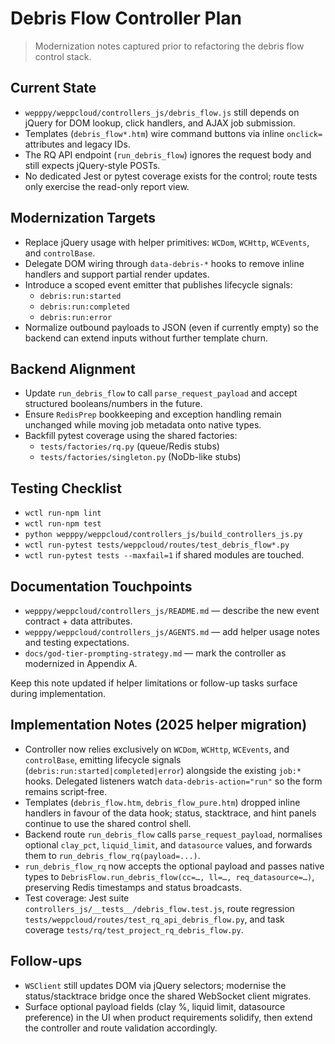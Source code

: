 # Debris Flow Controller Plan
> Modernization notes captured prior to refactoring the debris flow control stack.

## Current State
- `wepppy/weppcloud/controllers_js/debris_flow.js` still depends on jQuery for DOM lookup, click handlers, and AJAX job submission.
- Templates (`debris_flow*.htm`) wire command buttons via inline `onclick=` attributes and legacy IDs.
- The RQ API endpoint (`run_debris_flow`) ignores the request body and still expects jQuery-style POSTs.
- No dedicated Jest or pytest coverage exists for the control; route tests only exercise the read-only report view.

## Modernization Targets
- Replace jQuery usage with helper primitives: `WCDom`, `WCHttp`, `WCEvents`, and `controlBase`.
- Delegate DOM wiring through `data-debris-*` hooks to remove inline handlers and support partial render updates.
- Introduce a scoped event emitter that publishes lifecycle signals:
  - `debris:run:started`
  - `debris:run:completed`
  - `debris:run:error`
- Normalize outbound payloads to JSON (even if currently empty) so the backend can extend inputs without further template churn.

## Backend Alignment
- Update `run_debris_flow` to call `parse_request_payload` and accept structured booleans/numbers in the future.
- Ensure `RedisPrep` bookkeeping and exception handling remain unchanged while moving job metadata onto native types.
- Backfill pytest coverage using the shared factories:
  - `tests/factories/rq.py` (queue/Redis stubs)
  - `tests/factories/singleton.py` (NoDb-like stubs)

## Testing Checklist
- `wctl run-npm lint`
- `wctl run-npm test`
- `python wepppy/weppcloud/controllers_js/build_controllers_js.py`
- `wctl run-pytest tests/weppcloud/routes/test_debris_flow*.py`
- `wctl run-pytest tests --maxfail=1` if shared modules are touched.

## Documentation Touchpoints
- `wepppy/weppcloud/controllers_js/README.md` — describe the new event contract + data attributes.
- `wepppy/weppcloud/controllers_js/AGENTS.md` — add helper usage notes and testing expectations.
- `docs/god-tier-prompting-strategy.md` — mark the controller as modernized in Appendix A.

Keep this note updated if helper limitations or follow-up tasks surface during implementation.

## Implementation Notes (2025 helper migration)
- Controller now relies exclusively on `WCDom`, `WCHttp`, `WCEvents`, and `controlBase`, emitting lifecycle signals (`debris:run:started|completed|error`) alongside the existing `job:*` hooks. Delegated listeners watch `data-debris-action="run"` so the form remains script-free.
- Templates (`debris_flow.htm`, `debris_flow_pure.htm`) dropped inline handlers in favour of the data hook; status, stacktrace, and hint panels continue to use the shared control shell.
- Backend route `run_debris_flow` calls `parse_request_payload`, normalises optional `clay_pct`, `liquid_limit`, and `datasource` values, and forwards them to `run_debris_flow_rq(payload=...)`.
- `run_debris_flow_rq` now accepts the optional payload and passes native types to `DebrisFlow.run_debris_flow(cc=…, ll=…, req_datasource=…)`, preserving Redis timestamps and status broadcasts.
- Test coverage: Jest suite `controllers_js/__tests__/debris_flow.test.js`, route regression `tests/weppcloud/routes/test_rq_api_debris_flow.py`, and task coverage `tests/rq/test_project_rq_debris_flow.py`.

## Follow-ups
- `WSClient` still updates DOM via jQuery selectors; modernise the status/stacktrace bridge once the shared WebSocket client migrates.
- Surface optional payload fields (clay %, liquid limit, datasource preference) in the UI when product requirements solidify, then extend the controller and route validation accordingly.
